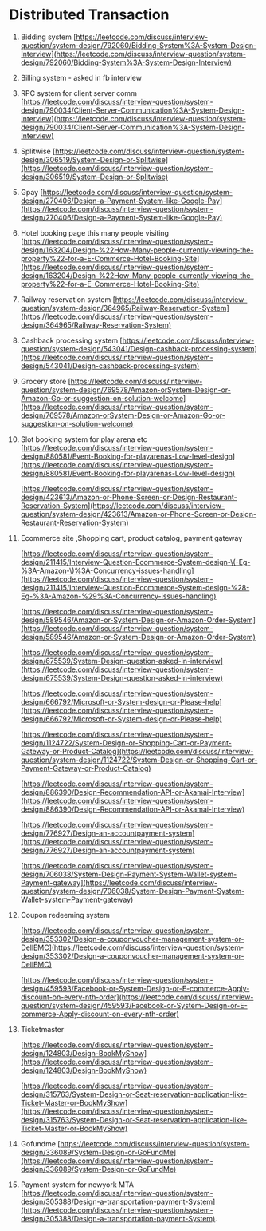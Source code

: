# Distributed Transaction



1. Bidding system [https://leetcode.com/discuss/interview-question/system-design/792060/Bidding-System%3A-System-Design-Interview](https://leetcode.com/discuss/interview-question/system-design/792060/Bidding-System%3A-System-Design-Interview)
2. Billing system - asked in fb interview
3. RPC system for client server comm [https://leetcode.com/discuss/interview-question/system-design/790034/Client-Server-Communication%3A-System-Design-Interview](https://leetcode.com/discuss/interview-question/system-design/790034/Client-Server-Communication%3A-System-Design-Interview)
4. Splitwise [https://leetcode.com/discuss/interview-question/system-design/306519/System-Design-or-Splitwise](https://leetcode.com/discuss/interview-question/system-design/306519/System-Design-or-Splitwise)
5. Gpay [https://leetcode.com/discuss/interview-question/system-design/270406/Design-a-Payment-System-like-Google-Pay](https://leetcode.com/discuss/interview-question/system-design/270406/Design-a-Payment-System-like-Google-Pay)
6. Hotel booking page this many people visiting [https://leetcode.com/discuss/interview-question/system-design/163204/Design-%22How-Many-people-currently-viewing-the-property%22-for-a-E-Commerce-Hotel-Booking-Site](https://leetcode.com/discuss/interview-question/system-design/163204/Design-%22How-Many-people-currently-viewing-the-property%22-for-a-E-Commerce-Hotel-Booking-Site)
7. Railway reservation system [https://leetcode.com/discuss/interview-question/system-design/364965/Railway-Reservation-System](https://leetcode.com/discuss/interview-question/system-design/364965/Railway-Reservation-System)
8. Cashback processing system [https://leetcode.com/discuss/interview-question/system-design/543041/Design-cashback-processing-system](https://leetcode.com/discuss/interview-question/system-design/543041/Design-cashback-processing-system)
9. Grocery store [https://leetcode.com/discuss/interview-question/system-design/769578/Amazon-orSystem-Design-or-Amazon-Go-or-suggestion-on-solution-welcome](https://leetcode.com/discuss/interview-question/system-design/769578/Amazon-orSystem-Design-or-Amazon-Go-or-suggestion-on-solution-welcome)
10. Slot booking system for play arena etc [https://leetcode.com/discuss/interview-question/system-design/880581/Event-Booking-for-playarenas-Low-level-design](https://leetcode.com/discuss/interview-question/system-design/880581/Event-Booking-for-playarenas-Low-level-design)

    [https://leetcode.com/discuss/interview-question/system-design/423613/Amazon-or-Phone-Screen-or-Design-Restaurant-Reservation-System](https://leetcode.com/discuss/interview-question/system-design/423613/Amazon-or-Phone-Screen-or-Design-Restaurant-Reservation-System)

11. Ecommerce site ,Shopping cart, product catalog, payment gateway 

    [https://leetcode.com/discuss/interview-question/system-design/211415/Interview-Question-Ecommerce-System-design-\(-Eg-%3A-Amazon-\)%3A-Concurrency-issues-handling](https://leetcode.com/discuss/interview-question/system-design/211415/Interview-Question-Ecommerce-System-design-%28-Eg-%3A-Amazon-%29%3A-Concurrency-issues-handling)

    [https://leetcode.com/discuss/interview-question/system-design/589546/Amazon-or-System-Design-or-Amazon-Order-System](https://leetcode.com/discuss/interview-question/system-design/589546/Amazon-or-System-Design-or-Amazon-Order-System)

    [https://leetcode.com/discuss/interview-question/system-design/675539/System-Design-question-asked-in-interview](https://leetcode.com/discuss/interview-question/system-design/675539/System-Design-question-asked-in-interview)

    [https://leetcode.com/discuss/interview-question/system-design/666792/Microsoft-or-System-design-or-Please-help](https://leetcode.com/discuss/interview-question/system-design/666792/Microsoft-or-System-design-or-Please-help)

    [https://leetcode.com/discuss/interview-question/system-design/1124722/System-Design-or-Shopping-Cart-or-Payment-Gateway-or-Product-Catalog](https://leetcode.com/discuss/interview-question/system-design/1124722/System-Design-or-Shopping-Cart-or-Payment-Gateway-or-Product-Catalog)

    [https://leetcode.com/discuss/interview-question/system-design/886390/Design-Recommendation-API-or-Akamai-Interview](https://leetcode.com/discuss/interview-question/system-design/886390/Design-Recommendation-API-or-Akamai-Interview)

    [https://leetcode.com/discuss/interview-question/system-design/776927/Design-an-accountpayment-system](https://leetcode.com/discuss/interview-question/system-design/776927/Design-an-accountpayment-system)

    [https://leetcode.com/discuss/interview-question/system-design/706038/System-Design-Payment-System-Wallet-system-Payment-gateway](https://leetcode.com/discuss/interview-question/system-design/706038/System-Design-Payment-System-Wallet-system-Payment-gateway)

12. Coupon redeeming system

    [https://leetcode.com/discuss/interview-question/system-design/353302/Design-a-couponvoucher-management-system-or-DellEMC](https://leetcode.com/discuss/interview-question/system-design/353302/Design-a-couponvoucher-management-system-or-DellEMC)

    [https://leetcode.com/discuss/interview-question/system-design/459593/Facebook-or-System-Design-or-E-commerce-Apply-discount-on-every-nth-order](https://leetcode.com/discuss/interview-question/system-design/459593/Facebook-or-System-Design-or-E-commerce-Apply-discount-on-every-nth-order)

13. Ticketmaster

    [https://leetcode.com/discuss/interview-question/system-design/124803/Design-BookMyShow](https://leetcode.com/discuss/interview-question/system-design/124803/Design-BookMyShow)

    [https://leetcode.com/discuss/interview-question/system-design/315763/System-Design-or-Seat-reservation-application-like-Ticket-Master-or-BookMyShow](https://leetcode.com/discuss/interview-question/system-design/315763/System-Design-or-Seat-reservation-application-like-Ticket-Master-or-BookMyShow)

14. Gofundme [https://leetcode.com/discuss/interview-question/system-design/336089/System-Design-or-GoFundMe](https://leetcode.com/discuss/interview-question/system-design/336089/System-Design-or-GoFundMe)
15. Payment system for newyork MTA [https://leetcode.com/discuss/interview-question/system-design/305388/Design-a-transportation-payment-System](https://leetcode.com/discuss/interview-question/system-design/305388/Design-a-transportation-payment-System).


